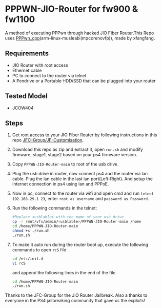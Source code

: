 # PPPWN-JIO-Router for fw900 & fw1100
A method of executing PPPwn through hacked JIO Fiber Router.This Repo uses [PPPwn_cpp](https://github.com/xfangfang/PPPwn_cpp)(arm-linux-musleabi(mpcorenovfp)), made by xfangfang.

## Requirements
- JIO Router with root access
- Ethernet cable
- PC to connect to the router via telnet
- A Pendrive or a Portable HDD/SSD that can be plugged into your router

## Tested Model
- JCOW404

## Steps
1. Get root access to your JIO Fiber Router by following instructions in this repo [JFC-Group/JF-Customisation](https://github.com/JFC-Group/JF-Customisation).

2. Download this repo as zip and extract it, open `run.sh` and modify firmware, stage1, stage2 based on your ps4 firmware version.

3. Copy `PPPWN-JIO-Router-main` to root of the usb drive.

4. Plug the usb drive in router, now connect ps4 and the router via lan cable. Plug the lan cable in the last lan port(Left-Right). And setup the internet connection in ps4 using lan and PPPoE.

5. Now in pc, connect to the router via wifi and open cmd and run `telnet 192.168.29.1 23`, enter `root as username` and `password as Password`.

6. Run the following commands in the telnet:
    ```bash
    #Replace <usblable> with the name of your usb drive
    cp -r /mnt/vfs/admin/<usblable>/PPPWN-JIO-Router-main /home
    cd /home/PPPWN-JIO-Router-main
    chmod +x ./run.sh
    ./run.sh
    ```
7. To make it auto run during the router boot up, execute the following commands to open `rcS` file
   ```bash
   cd /etc/init.d
   vi rcS
   ```
   and append the following lines in the end of the file.
   ```bash
   cd /home/PPPWN-JIO-Router-main
   ./run.sh
   ```
   

Thanks to the JFC-Group for the JIO Router Jailbreak.
Also a thanks to everyone in the PS4 jailbreaking community that gave us the exploits!
